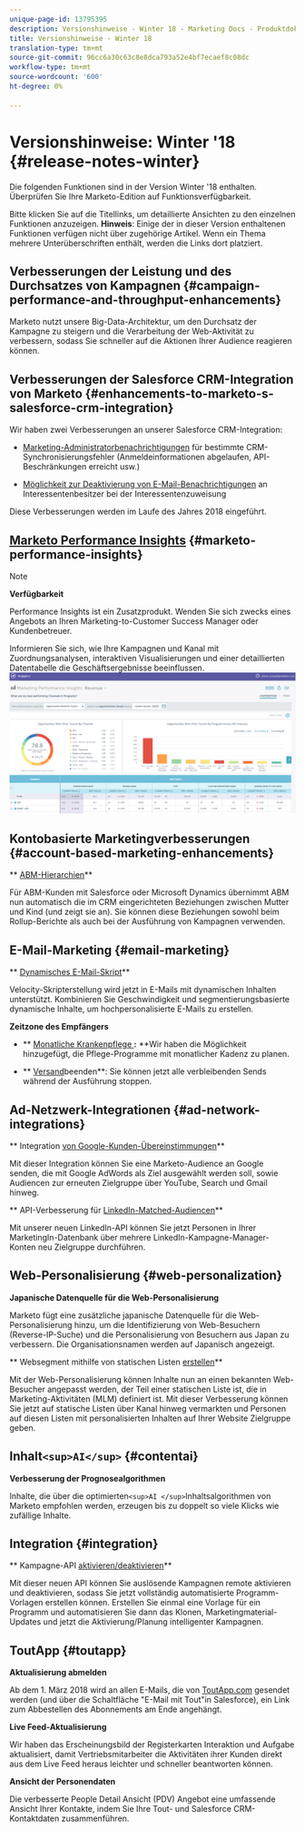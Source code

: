 ```yaml
---
unique-page-id: 13795395
description: Versionshinweise - Winter 18 - Marketing Docs - Produktdokumentation
title: Versionshinweise - Winter 18
translation-type: tm+mt
source-git-commit: 96cc6a30c63c8e8dca793a52e4bf7ecaef8c08dc
workflow-type: tm+mt
source-wordcount: '600'
ht-degree: 0%

---
```



# Versionshinweise: Winter &#39;18 {#release-notes-winter}

Die folgenden Funktionen sind in der Version Winter &#39;18 enthalten. Überprüfen Sie Ihre Marketo-Edition auf Funktionsverfügbarkeit.

Bitte klicken Sie auf die Titellinks, um detaillierte Ansichten zu den einzelnen Funktionen anzuzeigen. **Hinweis**: Einige der in dieser Version enthaltenen Funktionen verfügen nicht über zugehörige Artikel. Wenn ein Thema mehrere Unterüberschriften enthält, werden die Links dort platziert.

## Verbesserungen der Leistung und des Durchsatzes von Kampagnen {#campaign-performance-and-throughput-enhancements}

Marketo nutzt unsere Big-Data-Architektur, um den Durchsatz der Kampagne zu steigern und die Verarbeitung der Web-Aktivität zu verbessern, sodass Sie schneller auf die Aktionen Ihrer Audience reagieren können.

## Verbesserungen der Salesforce CRM-Integration von Marketo {#enhancements-to-marketo-s-salesforce-crm-integration}

Wir haben zwei Verbesserungen an unserer Salesforce CRM-Integration:

* [Marketing-Administratorbenachrichtigungen](../../product-docs/core-marketo-concepts/miscellaneous/understanding-notifications/notification-types.md) für bestimmte CRM-Synchronisierungsfehler (Anmeldeinformationen abgelaufen, API-Beschränkungen erreicht usw.)

* [Möglichkeit zur Deaktivierung von E-Mail-Benachrichtigungen](../../product-docs/crm-sync/salesforce-sync/setup/optional-steps/turn-off-email-notifications-to-lead-owner.md) an Interessentenbesitzer bei der Interessentenzuweisung

Diese Verbesserungen werden im Laufe des Jahres 2018 eingeführt.

## [Marketo Performance Insights](../../product-docs/reporting/performance-insights/performance-insights-overview.md) {#marketo-performance-insights}

>[!NOTE]
>
>**Verfügbarkeit**
>
>Performance Insights ist ein Zusatzprodukt. Wenden Sie sich zwecks eines Angebots an Ihren Marketing-to-Customer Success Manager oder Kundenbetreuer.

Informieren Sie sich, wie Ihre Kampagnen und Kanal mit Zuordnungsanalysen, interaktiven Visualisierungen und einer detaillierten Datentabelle die Geschäftsergebnisse beeinflussen.   ![](assets/image2018-2-5-7-3a55-3a46.png)

## Kontobasierte Marketingverbesserungen {#account-based-marketing-enhancements}

** [ABM-Hierarchien](../../product-docs/account-based-marketing/target/named-accounts/abm-hierarchies.md)**

Für ABM-Kunden mit Salesforce oder Microsoft Dynamics übernimmt ABM nun automatisch die im CRM eingerichteten Beziehungen zwischen Mutter und Kind (und zeigt sie an). Sie können diese Beziehungen sowohl beim Rollup-Berichte als auch bei der Ausführung von Kampagnen verwenden.

## E-Mail-Marketing {#email-marketing}

** [Dynamisches E-Mail-Skript](../../product-docs/email-marketing/general/using-tokens/create-an-email-script-token.md)**

Velocity-Skripterstellung wird jetzt in E-Mails mit dynamischen Inhalten unterstützt. Kombinieren Sie Geschwindigkeit und segmentierungsbasierte dynamische Inhalte, um hochpersonalisierte E-Mails zu erstellen.

**Zeitzone des Empfängers**

* ** [Monatliche Krankenpflege ](../../product-docs/email-marketing/email-programs/email-program-actions/scheduling-with-recipient-time-zone/schedule-email-programs-with-recipient-time-zone.md)**:** **Wir haben die Möglichkeit hinzugefügt, die Pflege-Programme mit monatlicher Kadenz zu planen.

* ** [Versand](../../product-docs/email-marketing/email-programs/email-program-actions/scheduling-with-recipient-time-zone/abort-delivery-of-email-programs-scheduled-with-recipient-time-zone.md)beenden**: Sie können jetzt alle verbleibenden Sends während der Ausführung stoppen.

## Ad-Netzwerk-Integrationen {#ad-network-integrations}

** Integration [von Google-Kunden-Übereinstimmungen](../../product-docs/demand-generation/ad-network-integrations/add-google-customer-match-as-a-launchpoint-service.md)**

Mit dieser Integration können Sie eine Marketo-Audience an Google senden, die mit Google AdWords als Ziel ausgewählt werden soll, sowie Audiencen zur erneuten Zielgruppe über YouTube, Search und Gmail hinweg.

** API-Verbesserung für [LinkedIn-Matched-Audiencen](../../product-docs/demand-generation/ad-network-integrations/add-linkedin-matched-audiences-as-a-launchpoint-service.md)**

Mit unserer neuen LinkedIn-API können Sie jetzt Personen in Ihrer MarketingIn-Datenbank über mehrere LinkedIn-Kampagne-Manager-Konten neu Zielgruppe durchführen.

## Web-Personalisierung {#web-personalization}

**Japanische Datenquelle für die Web-Personalisierung**

Marketo fügt eine zusätzliche japanische Datenquelle für die Web-Personalisierung hinzu, um die Identifizierung von Web-Besuchern (Reverse-IP-Suche) und die Personalisierung von Besuchern aus Japan zu verbessern. Die Organisationsnamen werden auf Japanisch angezeigt.

** Websegment mithilfe von statischen Listen [erstellen](../../product-docs/web-personalization/using-web-segments/create-a-segment-using-a-static-list.md)**

Mit der Web-Personalisierung können Inhalte nun an einen bekannten Web-Besucher angepasst werden, der Teil einer statischen Liste ist, die in Marketing-Aktivitäten (MLM) definiert ist. Mit dieser Verbesserung können Sie jetzt auf statische Listen über Kanal hinweg vermarkten und Personen auf diesen Listen mit personalisierten Inhalten auf Ihrer Website Zielgruppe geben.

## Inhalt`<sup>AI</sup>` {#contentai}

**Verbesserung der Prognosealgorithmen**

Inhalte, die über die optimierten`<sup>AI </sup>`Inhaltsalgorithmen von Marketo empfohlen werden, erzeugen bis zu doppelt so viele Klicks wie zufällige Inhalte.

## Integration {#integration}

** Kampagne-API [aktivieren/deaktivieren](http://developers.marketo.com/rest-api/assets/campaigns/)**

Mit dieser neuen API können Sie auslösende Kampagnen remote aktivieren und deaktivieren, sodass Sie jetzt vollständig automatisierte Programm-Vorlagen erstellen können. Erstellen Sie einmal eine Vorlage für ein Programm und automatisieren Sie dann das Klonen, Marketingmaterial-Updates und jetzt die Aktivierung/Planung intelligenter Kampagnen.

## ToutApp {#toutapp}

**Aktualisierung abmelden**

Ab dem 1. März 2018 wird an allen E-Mails, die von [ToutApp.com](http://ToutApp.com) gesendet werden (und über die Schaltfläche &quot;E-Mail mit Tout&quot;in Salesforce), ein Link zum Abbestellen des Abonnements am Ende angehängt.

**Live Feed-Aktualisierung**

Wir haben das Erscheinungsbild der Registerkarten Interaktion und Aufgabe aktualisiert, damit Vertriebsmitarbeiter die Aktivitäten ihrer Kunden direkt aus dem Live Feed heraus leichter und schneller beantworten können.

**Ansicht der Personendaten**

Die verbesserte People Detail Ansicht (PDV) Angebot eine umfassende Ansicht Ihrer Kontakte, indem Sie Ihre Tout- und Salesforce CRM-Kontaktdaten zusammenführen.
